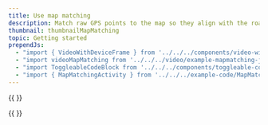 ```yaml
---
title: Use map matching
description: Match raw GPS points to the map so they align with the roads/pathways.
thumbnail: thumbnailMapMatching
topic: Getting started
prependJs:
  - "import { VideoWithDeviceFrame } from '../../../components/video-with-device-frame'"
  - "import videoMapMatching from '../../../video/example-mapmatching-javaservice.mp4'"
  - "import ToggleableCodeBlock from '../../../components/toggleable-code-block'"
  - "import { MapMatchingActivity } from '../../../example-code/MapMatchingActivity.js'"
---
```


{{
  <VideoWithDeviceFrame 
    videoFile={videoMapMatching}
    rotation="horizontal"
    device="pixel-2"
  />
}}

<!-- Any notes about this example would go here.  -->

{{
  <ToggleableCodeBlock 
    codeSnippet={MapMatchingActivity}
  />
}}
